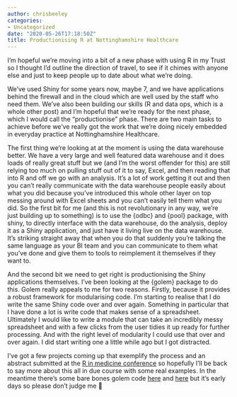 ```yaml
---
author: chrisbeeley
categories:
- Uncategorized
date: "2020-05-26T17:18:50Z"
title: Productionising R at Nottinghamshire Healthcare
---
```


I’m hopeful we’re moving into a bit of a new phase with using R in my Trust so I thought I’d outline the direction of travel, to see if it chimes with anyone else and just to keep people up to date about what we’re doing.

We’ve used Shiny for some years now, maybe 7, and we have applications behind the firewall and in the cloud which are well used by the staff who need them. We’ve also been building our skills (R and data ops, which is a whole other post) and I’m hopeful that we’re ready for the next phase, which I would call the “productionise” phase. There are two main tasks to achieve before we’ve really got the work that we’re doing nicely embedded in everyday practice at Nottinghamshire Healthcare.

The first thing we’re looking at at the moment is using the data warehouse better. We have a very large and well featured data warehouse and it does loads of really great stuff but we (and I’m the worst offender for this) are still relying too much on pulling stuff out of it to say, Excel, and then reading that into R and off we go with an analysis. It’s a lot of work getting it out and then you can’t really communicate with the data warehouse people easily about what you did because you’ve introduced this whole other layer on top messing around with Excel sheets and you can’t easily tell them what you did. So the first bit for me (and this is not revolutionary in any way, we’re just building up to something) is to use the {odbc} and {pool} package, with shiny, to directly interface with the data warehouse, do the analysis, deploy it as a Shiny application, and just have it living live on the data warehouse. It’s striking straight away that when you do that suddenly you’re talking the same language as your BI team and you can communicate to them what you’ve done and give them to tools to reimplement it themselves if they want to.

And the second bit we need to get right is productionising the Shiny applications themselves. I’ve been looking at the {golem} package to do this. Golem really appeals to me for two reasons. Firstly, because it provides a robust framework for modularising code. I’m starting to realise that I do write the same Shiny code over and over again. Something in particular that I have done a lot is write code that makes sense of a spreadsheet. Ultimately I would like to write a module that can take an incredibly messy spreadsheet and with a few clicks from the user tidies it up ready for further processing. And with the right level of modularity I could use that over and over again. I did start writing one a little while ago but I got distracted.

I’ve got a few projects coming up that exemplify the process and an abstract submitted at the [R in medicine conference](https://events.linuxfoundation.org/r-medicine/) so hopefully I’ll be back to say more about this all in due course with some real examples. In the meantime there’s some bare bones golem code [here](https://github.com/ChrisBeeley/shinySPC) and [here](https://github.com/CDU-data-science-team/healthcareSPC) but it’s early days so please don’t judge me 🙂